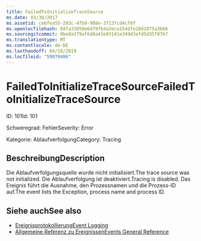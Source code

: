 ```yaml
---
title: FailedToInitializeTraceSource
ms.date: 03/30/2017
ms.assetid: ce6fea55-292c-4fb9-908e-3713fcd4cf8f
ms.openlocfilehash: 84fa33050e6479fb4a3eca154d7e28d1875a3666
ms.sourcegitcommit: 0be8a279af6d8a43e03141e349d3efd5d35f8767
ms.translationtype: MT
ms.contentlocale: de-DE
ms.lasthandoff: 04/18/2019
ms.locfileid: "59079486"
---
```

# <a name="failedtoinitializetracesource"></a><span data-ttu-id="692b5-102">FailedToInitializeTraceSource</span><span class="sxs-lookup"><span data-stu-id="692b5-102">FailedToInitializeTraceSource</span></span>
<span data-ttu-id="692b5-103">ID: 101</span><span class="sxs-lookup"><span data-stu-id="692b5-103">Id: 101</span></span>  
  
 <span data-ttu-id="692b5-104">Schweregrad: Fehler</span><span class="sxs-lookup"><span data-stu-id="692b5-104">Severity: Error</span></span>  
  
 <span data-ttu-id="692b5-105">Kategorie: Ablaufverfolgung</span><span class="sxs-lookup"><span data-stu-id="692b5-105">Category: Tracing</span></span>  
  
## <a name="description"></a><span data-ttu-id="692b5-106">Beschreibung</span><span class="sxs-lookup"><span data-stu-id="692b5-106">Description</span></span>  
 <span data-ttu-id="692b5-107">Die Ablaufverfolgungsquelle wurde nicht initialisiert.</span><span class="sxs-lookup"><span data-stu-id="692b5-107">The trace source was not initialized.</span></span> <span data-ttu-id="692b5-108">Die Ablaufverfolgung ist deaktiviert.</span><span class="sxs-lookup"><span data-stu-id="692b5-108">Tracing is disabled.</span></span> <span data-ttu-id="692b5-109">Das Ereignis führt die Ausnahme, den Prozessnamen und die Prozess-ID auf.</span><span class="sxs-lookup"><span data-stu-id="692b5-109">The event lists the Exception, process name and process ID.</span></span>  
  
## <a name="see-also"></a><span data-ttu-id="692b5-110">Siehe auch</span><span class="sxs-lookup"><span data-stu-id="692b5-110">See also</span></span>

- [<span data-ttu-id="692b5-111">Ereignisprotokollierung</span><span class="sxs-lookup"><span data-stu-id="692b5-111">Event Logging</span></span>](../../../../../docs/framework/wcf/diagnostics/event-logging/index.md)
- [<span data-ttu-id="692b5-112">Allgemeine Referenz zu Ereignissen</span><span class="sxs-lookup"><span data-stu-id="692b5-112">Events General Reference</span></span>](../../../../../docs/framework/wcf/diagnostics/event-logging/events-general-reference.md)
